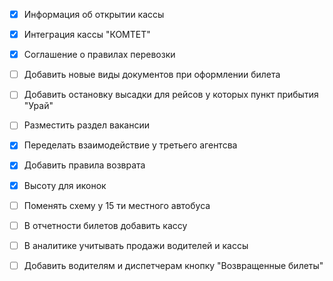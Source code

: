 - [x] Информация об открытии кассы
- [x] Интеграция кассы "КОМТЕТ"
- [x] Соглашение о правилах перевозки
- [ ] Добавить новые виды документов при оформлении билета
- [ ] Добавить остановку высадки для рейсов у которых пункт прибытия "Урай"
- [ ] Разместить раздел вакансии
- [x] Переделать взаимодействие у третьего агентсва
- [x] Добавить правила возврата
- [x] Высоту для иконок
- [ ] Поменять схему у 15 ти местного автобуса
- [ ] В отчетности билетов добавить кассу
- [ ] В аналитике учитывать продажи водителей и кассы
- [ ] Добавить водителям и диспетчерам кнопку "Возвращенные билеты"


